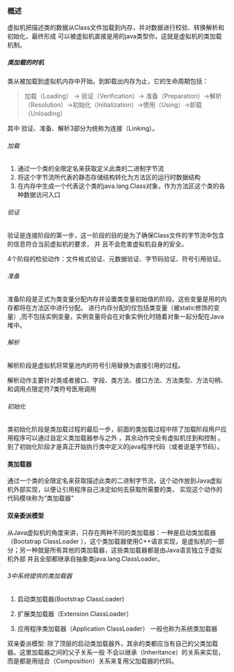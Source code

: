### 概述
虚拟机把描述类的数据从Class文件加载到内存，并对数据进行校验、转换解析和初始化，最终形成
可以被虚拟机直接是用的java类型你，这就是虚拟机的类加载机制。

##### 类加载的时机
类从被加载到虚拟机内存中开始，到卸载出内存为止，它的生命周期包括：
> 加载（Loading） -> 验证（Verification）->
> 准备（Preparation）->解析（Resolution）->初始化（Initialization）->使用（Using）->卸载（Unloading）


其中 验证、准备、解析3部分为统称为连接（Linking）。

###### 加载
1. 通过一个类的全限定名来获取定义此类的二进制字节流
2. 将这个字节流所代表的静态存储结构转化为方法区的运行时数据结构
3. 在内存中生成一个代表这个类的java.lang.Class对象，作为方法区这个类的各种数据访问入口
###### 验证
验证是连接阶段的第一步，这一阶段的目的是为了确保Class文件的字节流中包含的信息符合当前虚拟机的要求，
并 且不会危害虚拟机自身的安全。 

4个阶段的检验动作：文件格式验证、元数据验证、字节码验证、符号引用验证。

###### 准备
准备阶段是正式为类变量分配内存并设置类变量初始值的阶段。这些变量是用的内存都将在方法区中进行分配。
进行内存分配的仅包括类变量（被static修饰的变量）,而不包括实例变量，实例变量将会在对象实例化时随着对象一起分配在Java堆中。

###### 解析
解析阶段是虚拟机将常量池内的符号引用替换为直接引用的过程。

解析动作主要针对类或者接口、字段、类方法、接口方法、方法类型、方法句柄、和调用点限定符7类符号医用调用

###### 初始化
类初始化阶段是类加载过程的最后一步，前面的类加载过程中除了加载阶段用户应用程序可以通过自定义类加载器参与之外
，其余动作完全有虚拟机住到和控制
。到了初始化阶段才是真正开始执行类中定义的java程序代码（或者说是字节码）。


#### 类加载器
通过一个类的全限定名来获取描述此类的二进制字节流，这个动作放到Java虚拟机外部实现，以便让引用程序自己决定如何去获取所需要的类，
实现这个动作的代码模块称为“类加载器”


#### 双亲委派模型

从Java虚拟机的角度来讲，只存在两种不同的类加载器：一种是启动类加载器（Bootstrap
ClassLoader
），这个类加载器使用C++语言实现，是虚拟机的一部分；另一种就是所有其他的类加载器，这些类加载器都是由Java语言独立于虚拟机外部
并且全部都继承自抽象类java.lang.ClassLoader。

###### 3中系统提供的类加载器 
1. 启动类加载器(Bootstrap ClassLoader)

2. 扩展类加载器（Extension ClassLoader）

3. 应用程序类加载器（Application ClassLoader） 一般也称为系统类加载器


双亲委派模型: 除了顶层的启动类加载器外，其余的类都应当有自己的父类加载器。这里加载器之间的父子关系一般
不会以继承（Inheritance）的关系来实现，而是都是用组合（Composition）关系来复用父加载器的代码。
